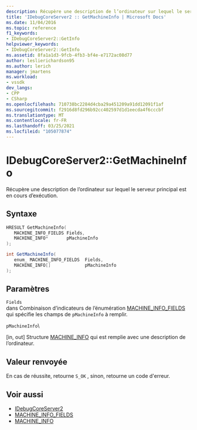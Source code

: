 ```yaml
---
description: Récupère une description de l’ordinateur sur lequel le serveur principal est en cours d’exécution.
title: 'IDebugCoreServer2 :: GetMachineInfo | Microsoft Docs'
ms.date: 11/04/2016
ms.topic: reference
f1_keywords:
- IDebugCoreServer2::GetInfo
helpviewer_keywords:
- IDebugCoreServer2::GetInfo
ms.assetid: 8fa1a1d3-9fcb-4fb3-bf4e-e7172ac08d77
author: leslierichardson95
ms.author: lerich
manager: jmartens
ms.workload:
- vssdk
dev_langs:
- CPP
- CSharp
ms.openlocfilehash: 710738bc2284d4cba29a451209a91dd12091f1af
ms.sourcegitcommit: f2916d8fd296b92cc402597d1d1eecda4f6cccbf
ms.translationtype: MT
ms.contentlocale: fr-FR
ms.lasthandoff: 03/25/2021
ms.locfileid: "105077874"
---
```

# <a name="idebugcoreserver2getmachineinfo"></a>IDebugCoreServer2::GetMachineInfo
Récupère une description de l’ordinateur sur lequel le serveur principal est en cours d’exécution.

## <a name="syntax"></a>Syntaxe

```cpp
HRESULT GetMachineInfo( 
   MACHINE_INFO_FIELDS Fields,
   MACHINE_INFO*       pMachineInfo
);
```

```csharp
int GetMachineInfo( 
   enum_ MACHINE_INFO_FIELDS  Fields,
   MACHINE_INFO[]             pMachineInfo
);
```

## <a name="parameters"></a>Paramètres
`Fields`\
dans Combinaison d’indicateurs de l’énumération [MACHINE_INFO_FIELDS](../../../extensibility/debugger/reference/machine-info-fields.md) qui spécifie les champs de `pMachineInfo` à remplir.

 `pMachineInfo`\

 [in, out] Structure [MACHINE_INFO](../../../extensibility/debugger/reference/machine-info.md) qui est remplie avec une description de l’ordinateur.

## <a name="return-value"></a>Valeur renvoyée
 En cas de réussite, retourne `S_OK` , sinon, retourne un code d'erreur.

## <a name="see-also"></a>Voir aussi
- [IDebugCoreServer2](../../../extensibility/debugger/reference/idebugcoreserver2.md)
- [MACHINE_INFO_FIELDS](../../../extensibility/debugger/reference/machine-info-fields.md)
- [MACHINE_INFO](../../../extensibility/debugger/reference/machine-info.md)
